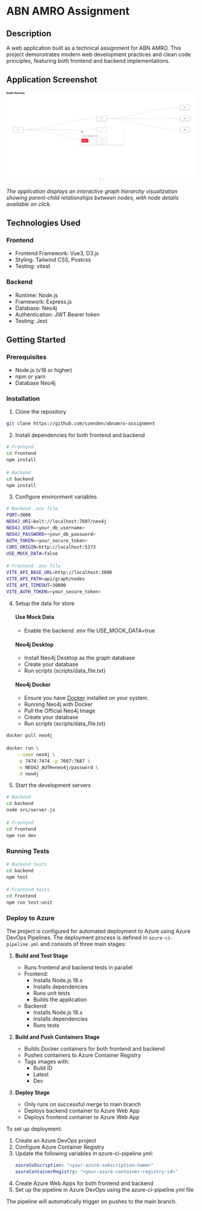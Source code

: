 # ABN AMRO Assignment

## Description

A web application built as a technical assignment for ABN AMRO. This project demonstrates modern web development practices and clean code principles, featuring both frontend and backend implementations.

## Application Screenshot

![Graph Hierarchy Visualization](./docs/images/graph-hierarchy.png)

*The application displays an interactive graph hierarchy visualization showing parent-child relationships between nodes, with node details available on click.*


## Technologies Used

### Frontend

- Frontend Framework: Vue3, D3.js
- Styling: Tailwind CSS, Postcss
- Testing: vitest

### Backend

- Runtime: Node.js
- Framework: Express.js
- Database: Neo4j
- Authentication: JWT Bearer token
- Testing: Jest

## Getting Started

### Prerequisites

- Node.js (v18 or higher)
- npm or yarn
- Database Neo4j

### Installation

1. Clone the repository

```bash
git clone https://github.com/szenden/abnamro-assignment
```

2. Install dependencies for both frontend and backend

```bash
# Frontend
cd frontend
npm install

# Backend
cd backend
npm install
```

3. Configure environment variables

```bash
# Backend .env file
PORT=3000
NEO4J_URI=bolt://localhost:7687/neo4j
NEO4J_USER=<your_db_username>
NEO4J_PASSWORD=<your_db_password>
AUTH_TOKEN=<your_secure_token>
CORS_ORIGIN=http://localhost:5173
USE_MOCK_DATA=false

# Frontend .env file
VITE_API_BASE_URL=http://localhost:3000
VITE_API_PATH=api/graph/nodes
VITE_API_TIMEOUT=30000
VITE_AUTH_TOKEN=<your_secure_token>
```

4. Setup the data for store

   #### Use Mock Data

   - Enable the backend .env file USE_MOCK_DATA=true

   #### Neo4j Desktop

   - Install Neo4j Desktop as the graph database
   - Create your database
   - Run scripts (scripts/data_file.txt)

   #### Neo4j Docker

   - Ensure you have [Docker](https://www.docker.com/get-started) installed on your system.
   - Running Neo4j with Docker
   - Pull the Official Neo4j Image
   - Create your database
   - Run scripts (scripts/data_file.txt)

```sh
docker pull neo4j

docker run \
    --name neo4j \
    -p 7474:7474 -p 7687:7687 \
    -e NEO4J_AUTH=neo4j/password \
    -d neo4j
```

5. Start the development servers

```bash
# Backend
cd backend
node src/server.js

# Frontend
cd frontend
npm run dev
```

### Running Tests

```bash
# Backend tests
cd backend
npm test

# Frontend tests
cd frontend
npm run test:unit
```

### Deploy to Azure

The project is configured for automated deployment to Azure using Azure DevOps Pipelines. The deployment process is defined in `azure-ci-pipeline.yml` and consists of three main stages:

1. **Build and Test Stage**

   - Runs frontend and backend tests in parallel
   - Frontend:
     - Installs Node.js 18.x
     - Installs dependencies
     - Runs unit tests
     - Builds the application
   - Backend:
     - Installs Node.js 18.x
     - Installs dependencies
     - Runs tests

2. **Build and Push Containers Stage**

   - Builds Docker containers for both frontend and backend
   - Pushes containers to Azure Container Registry
   - Tags images with:
     - Build ID
     - Latest
     - Dev

3. **Deploy Stage**
   - Only runs on successful merge to main branch
   - Deploys backend container to Azure Web App
   - Deploys frontend container to Azure Web App

To set up deployment:

1. Create an Azure DevOps project
2. Configure Azure Container Registry
3. Update the following variables in azure-ci-pipeline.yml:
   ```yaml
   azureSubscription: "<your-azure-subscription-name>"
   azureContainerRegistry: "<your-azure-container-registry-id>"
   ```
4. Create Azure Web Apps for both frontend and backend
5. Set up the pipeline in Azure DevOps using the azure-ci-pipeline.yml file

The pipeline will automatically trigger on pushes to the main branch.
